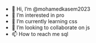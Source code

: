 - 👋 Hi, I’m @mohamedkasem2023
- 👀 I’m interested in pro
- 🌱 I’m currently learning css
- 💞️ I’m looking to collaborate on js
- 📫 How to reach me sql

<!---
mohamedkasem2023/mohamedkasem2023 is a ✨ special ✨ repository because its `README.md` (this file) appears on your GitHub profile.
You can click the Preview link to take a look at your changes.
--->

